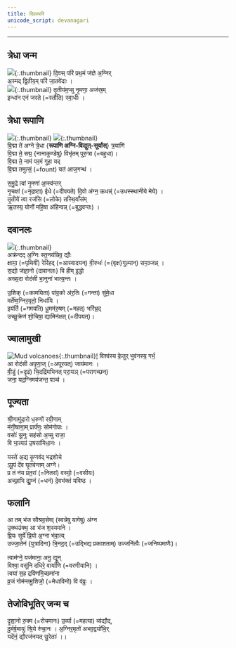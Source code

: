 ```yaml
---    
title: दिवस्परि  
unicode_script: devanagari    
---    
```

    
---    

## त्रेधा जन्म  

![](images/agni-at-dawn.jpg){:.thumbnail}
दि॒वस् परि॑ प्रथ॒मं ज॑ज्ञे अ॒ग्निर्  
अ॒स्मद् द्वि॒तीय॒म् परि॑ जा॒तवे॑दाः ।  
![](images/baku-fire-spring.jpg){:.thumbnail}
तृ॒तीय॑म॒प्सु नृ॒मणा॒ अज॑स्र॒म्  
इन्धा॑न एनं जरते (=स्तौति) स्वा॒धीः ।  
  
## त्रेधा रूपाणि  
![](images/agni-at-dawn.jpg){:.thumbnail}
![](images/lightning.jpg){:.thumbnail}  
वि॒द्मा ते॑ अग्ने त्रे॒धा {__रूपाणि अग्नि-विद्युत्-सूर्यास्__} त्र॒याणि॑  
वि॒द्मा ते॒ सद्म॒ {नानाकुण्डेषु} विभृ॑तम् पुरु॒त्रा (=बहुधा)।  
वि॒द्मा ते॒ नाम॑ पर॒मं गुहा॒ यद्  
वि॒द्मा तमुत्सं॒ (=fount) यत॑ आज॒गन्थ॑ ।  
  
स॒मु॒द्रे त्वा॑ नृ॒मणा॑ अ॒प्स्व॑न्तर्  
नृ॒चक्षा॑ (=नृद्रष्टा) ईधे (=दीपयते) दि॒वो अ॑ग्न॒ ऊधन्न्॑ (=उधस्स्थानीये मेघे) ।  
तृ॒तीये॑ त्वा रज॑सि (=लोके) तस्थि॒वाँस॑म्  
ऋ॒तस्य॒ योनौ॑ महि॒षा अ॑हिन्वन्न् (=बुद्धवन्तः) ।  
  
## दवानलः  
![](images/forest-fire.jpg){:.thumbnail}  
अक्र॑न्दद् अ॒ग्निः स्त॒नय॑न्निव॒ द्यौः  
क्षामा॒ (=पृथिवीं) रेरि॑हद् (=आस्वादयन्) वी॒रुधः॑ (={वृक्ष}गुल्मान्) सम॒ञ्जन्न् ।  
स॒द्यो ज॑ज्ञा॒नो {दावानलः} वि हीम् इ॒द्धो  
अख्य॒दा रोद॑सी भा॒नुना॑ भात्य॒न्तः ।  
  
उ॒शिक् (=कामयिता) पा॑व॒को अ॑र॒तिः (=गन्ता) सु॑मे॒धा  
मर्ते॑ष्व॒ग्निर॒मृतो॒ निधा॑यि ।  
इय॑र्ति (=गमयति) धू॒मम॑रु॒षम् (=महत्) भरि॑भ्र॒द्  
उच्छु॒क्रेण॑ शो॒चिषा॒ द्यामिन॑क्षत् (=दीपयत्)।  
  
## ज्वालामुखी  
![Mud volcanoes](images/mud-volcano.jpg){:.thumbnail}[!](https://en.wikipedia.org/wiki/Mud_volcanoes_in_Azerbaijan)
विश्व॑स्य के॒तुर् भुव॑नस्य॒ गर्भ॒  
आ रोद॑सी अपृणा॒ज् (=अपूरयत्) जाय॑मानः ।  
वी॒डुं (=दृढं) चि॒दद्रि॑मभिनत् परा॒यञ् (=परागच्छन्)  
जना॒ यद॒ग्निमय॑जन्त॒ पञ्च॑ ।  
  
## पूज्यता  
श्री॒णामु॑दा॒रो ध॒रुणो॑ रयी॒णाम्  
म॑नी॒षाणा॒म् प्रार्प॑णः॒ सोम॑गोपाः ।  
वसोः॑ सू॒नुः सह॑सो अ॒प्सु राजा॒  
वि भा॒त्यग्र॑ उ॒षसा॑मिधा॒नः ।  
  
यस्ते॑ अ॒द्य कृ॒णव॑द् भद्रशोचे  
ऽपू॒पं दे॑व घृ॒तव॑न्तम् अग्ने।  
प्र तं न॑य प्रत॒रां (=नितरां) वस्यो॒ (=वसीयः)  
अच्छा॒भि द्यु॒म्नं (=धनं) दे॒वभ॑क्तं यविष्ठ ।  
  
## फलानि  
आ तम् भ॑ज सौश्रव॒सेष्व् (स्वन्नेषु यागेषु) अ॑ग्न  
उ॒क्थउ॑क्थ॒ आ भ॑ज श॒स्यमा॑ने ।  
प्रि॒यः सूर्ये॑ प्रि॒यो अ॒ग्ना भ॑वा॒त्य्  
उज्जा॒तेन॑ {पुत्रादिना} भि॒नद॒द् (=उद्भिद्य प्रकाशताम्) उज्जनि॑त्वैः (=जनिष्यमाणैः)।  
  
त्वाम॑ग्ने॒ यज॑माना॒ अनु॒ द्यून्  
विश्वा॒ वसू॑नि दधिरे॒ वार्या॑णि (=वरणीयानि) ।  
त्वया॑ स॒ह द्रवि॑णमि॒च्छमा॑ना  
व्र॒जं गोम॑न्तमु॒शिजो॒ (=मेधाविनो) वि व॑व्रुः ।  
  
  
## तेजोविभूतिर् जन्म च  
  
दृ॒शा॒नो रु॒क्म (=रोचमानः) उ॒र्व्या (=महत्या) व्य॑द्यौद्,  
दु॒र्मर्ष॒मायुः॑ श्रि॒ये रु॑चा॒नः ।
अ॒ग्निर॒मृतो॑ अभव॒द्वयो॑भि॒र्  
यदे॑नं॒ द्यौरज॑नयत् सु॒रेताः॑ ।।  
  
